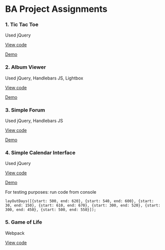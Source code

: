 # BA Project Assignments

### 1. Tic Tac Toe

Used jQuery

[View code](tic-tac-toe/)

[Demo](https://jing-ran.github.io/BA-projects/tic-tac-toe/)

### 2. Album Viewer

Used jQuery, Handlebars JS, Lightbox

[View code](album-viewer/)

[Demo](https://jing-ran.github.io/BA-projects/album-viewer/)

### 3. Simple Forum

Used jQuery, Handlebars JS

[View code](simple-forum/)

[Demo](https://jing-ran.github.io/BA-projects/simple-forum/)

### 4. Simple Calendar Interface

Used jQuery

[View code](simple-calendar-interface/)

[Demo](https://jing-ran.github.io/BA-projects/simple-calendar-interface/)

For testing purposes: run code from console

```
layOutDays([{start: 500, end: 620}, {start: 540, end: 600}, {start: 30, end: 150}, {start: 610, end: 670}, {start: 300, end: 520}, {start: 300, end: 450}, {start: 500, end: 550}]);
```

### 5. Game of Life

Webpack

[View code](game-of-life/)
